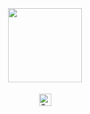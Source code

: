 <div align="center">
  <img height="150" src="https://ibb.co/LDVjZLfq"  />
</div>

###

<div align="center">
    <a href="https://www.linkedin.com/in/antonio-de-jes%C3%BAs-pulido-virrueta-ba1b67243/">
        <img src="https://upload.wikimedia.org/wikipedia/commons/thumb/8/81/LinkedIn_icon.svg/2048px-LinkedIn_icon.svg.png" alt="Texto alternativo de la imagen" height="25">
    </a>
</div>

